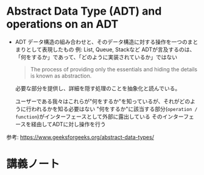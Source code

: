 # Abstract Data Type (ADT) and operations on an ADT

- ADT
    データ構造の組み合わせと、そのデータ構造に対する操作を一つのまとまりとして表現したもの
    例: List, Queue, Stackなど
    ADTが言及するのは、「何をするか」であって、「どのように実装されているか」ではない
    > The process of providing only the essentials and hiding the details is known as abstraction.

    必要な部分を提供し、詳細を隠す処理のことを抽象化と読んでいる。

    ユーザーである我々はこれらが"何をするか"を知っているが、それがどのように行われるかを知る必要はない
    "何をするか"に該当する部分(`operation / function`)がインターフェースとして外部に露出している
    そのインターフェースを経由してADTに対し操作を行う

参考: https://www.geeksforgeeks.org/abstract-data-types/

# 講義ノート
